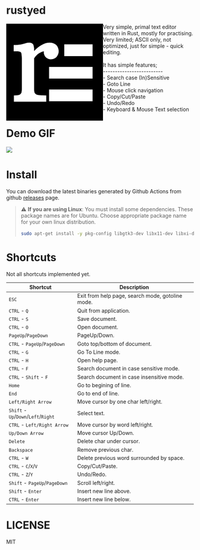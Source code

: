 # rustyed

<img align="left" style="width:260px" src="assets/rustyed.png">
Very simple, primal text editor written in Rust, mostly for practising.<br>
Very limited; ASCII only, not optimized, just for simple - quick editing.<br><br>
It has simple features;<br>-------------------------<br> - Search case (In)Sensitive<br> - Goto Line<br> - Mouse click navigation<br> - Copy/Cut/Paste<br> - Undo/Redo<br> - Keyboard & Mouse Text selection<br>

# Demo GIF

![](assets/rustyeddemo.gif)

# Install

You can download the latest binaries generated by Github Actions from github [releases](https://github.com/CODESOLE/rustyed/releases) page.

>  ⚠️ **If you are using Linux**: You must install some dependencies. These package names are for Ubuntu. Choose appropriate package name for your own linux distribution.
> ```bash
> sudo apt-get install -y pkg-config libgtk3-dev libx11-dev libxi-dev libgl1-mesa-dev libasound2-dev
> ```

# Shortcuts

Not all shortcuts implemented yet.

| Shortcut                             | Description                                      |
| ------------------------------------ | ------------------------------------------------ |
| `ESC`                                | Exit from help page, search mode, gotoline mode. |
| `CTRL` - `Q`                         | Quit from application.                           |
| `CTRL` - `S`                         | Save document.                                   |
| `CTRL` - `O`                         | Open document.                                   |
| `PageUp`/`PageDown`                  | PageUp/Down.                                     |
| `CTRL` - `PageUp`/`PageDown`         | Goto top/bottom of document.                     |
| `CTRL` - `G`                         | Go To Line mode.                                 |
| `CTRL` - `H`                         | Open help page.                                  |
| `CTRL` - `F`                         | Search document in case sensitive mode.          |
| `CTRL` - `Shift` - `F`               | Search document in case insensitive mode.        |
| `Home`                               | Go to begining of line.                          |
| `End`                                | Go to end of line.                               |
| `Left/Right Arrow`                   | Move cursor by one char left/right.              |
| `Shift` - `Up`/`Down`/`Left`/`Right` | Select text.                                     |
| `CTRL` - `Left/Right Arrow`          | Move cursor by word left/right.                  |
| `Up/Down Arrow`                      | Move cursor Up/Down.                             |
| `Delete`                             | Delete char under cursor.                        |
| `Backspace`                          | Remove previous char.                            |
| `CTRL` - `W`                         | Delete previous word surrounded by space.        |
| `CTRL` - `C`/`X`/`V`                 | Copy/Cut/Paste.                                  |
| `CTRL` - `Z`/`Y`                     | Undo/Redo.                                       |
| `Shift` - `PageUp`/`PageDown`        | Scroll left/right.                               |
| `Shift` - `Enter`                    | Insert new line above.                           |
| `CTRL` - `Enter`                     | Insert new line below.                           |

# LICENSE

MIT
